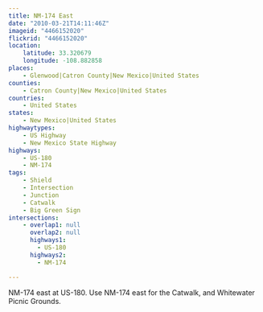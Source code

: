 ```yaml
---
title: NM-174 East
date: "2010-03-21T14:11:46Z"
imageid: "4466152020"
flickrid: "4466152020"
location:
    latitude: 33.320679
    longitude: -108.882858
places:
    - Glenwood|Catron County|New Mexico|United States
counties:
    - Catron County|New Mexico|United States
countries:
    - United States
states:
    - New Mexico|United States
highwaytypes:
    - US Highway
    - New Mexico State Highway
highways:
    - US-180
    - NM-174
tags:
    - Shield
    - Intersection
    - Junction
    - Catwalk
    - Big Green Sign
intersections:
    - overlap1: null
      overlap2: null
      highways1:
        - US-180
      highways2:
        - NM-174

---
```

NM-174 east at US-180.  Use NM-174 east for the Catwalk, and Whitewater Picnic Grounds.